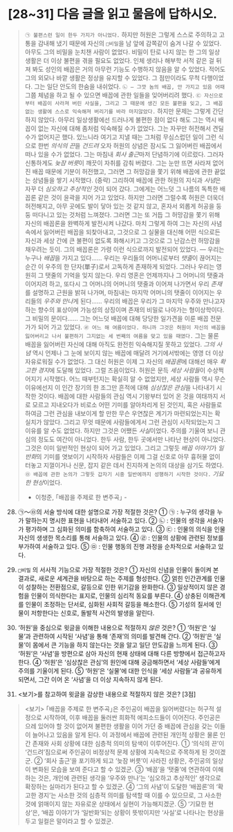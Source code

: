 # [28~31] 다음 글을 읽고 물음에 답하시오.
> `㉠ 불편스런 일이 한두 가지가 아니었다.` 하지만 허원은 그렇게 스스로 주의하고 고통을 감내해 냈기 때문에 자신의 `□비밀`을 남 앞에 감쪽같이 숨겨 나갈 수 있었다. 아무도 그의 비밀을 눈치챈 사람이 없었다. 비밀이 탄로 나지 않는 한 그의 일상 생활은 더 이상 불편을 겪을 필요도 없었다. 인체 생리나 해부학 서적 같은 걸 뒤져 봐도 성인의 배꼽은 거의 아무런 기능도 수행하지 않음을 알 수 있었다. 적어도 그의 외모나 바깥 생활은 정상을 유지할 수 있었다. 그 점만이라도 무척 다행이었다. 그는 일단 안도의 한숨을 내쉬었다.
> `㉡ ― 그깟 놈의 배꼽, 안 가지고 있음 어때`
> 그쯤 체념을 하고 될 수 있으면 배꼽에 관한 일들을 잊어버리려 했다. `㉢ 자신으로부터 배꼽이 사라져 버린 사실을, 그리고 그 때문에 생긴 모든 불편을 잊고, 그 배꼽 없는 생활에 스스로 익숙해져 버리기를 바라 마지않았다.` 하지만 문제는 그렇게 간단하지 않았다. 아무리 일상생활에선 드러나게 불편한 점이 없다 해도 그는 역시 배꼽이 없는 자신에 대해 좀처럼 익숙해질 수가 없었다. 그는 자꾸만 허전해서 견딜 수가 없어지곤 했다. 있느니라 여기고 지낼 때는 그처럼 무심스럽던 일이 그런 식으로 한번 *의식의 끈*을 *건드려* 오자 허원의 상념은 잠시도 그 잃어버린 배꼽에서 떠나 있을 수가 없었다.
> 그는 마침내 *회사 출근*마저 단념하기에 이르렀다. 그러자 신통하게도 *늦잠 버릇*이 깨끗이 자취를 감춰 버렸다. 그는 눈만 뜨면 사라져 없어진 배꼽 때문에 기분이 허전했고, 그러면 그 허망감을 쫓기 위해 배꼽에 관한 끝없는 상념들을 쌓기 시작했다.
> (중략)
> 그리하여 배꼽에 관한 허원의 지식과 *사념*은 자꾸 더 *심오하고 추상적인* 것이 되어 갔다. 그에게는 어느덧 그 나름의 독특한 배꼽론 같은 것이 윤곽을 지어 가고 있었다. 하지만 그러면 그럴수록 허원은 더욱더 허전해지고, 아무 곳에도 발이 닿아 있는 것 같지 않고, 혼자서 외롭게 허공을 둥둥 떠다니고 있는 것처럼 느껴졌다. 그러면 그는 또 거듭 그 허망감을 쫓기 위해 자신의 배꼽론을 완벽하게 발전시켜 나갔다. 마치 그렇게 하여 그는 자신의 사념 속에서 잃어버린 배꼽을 되찾아내고, 그것으로 그 실물을 대신해 어떤 식으로든 자신과 세상 간에 큰 불편이 없도록 화해시키고 그것으로 그 난감스런 허망감을 채우려는 듯이. 그의 배꼽론은 가령 이런 식으로까지 발전되어 있었다.
> ― 우리는 누구나 *배꼽*을 가지고 있다…… 우리는 우리들의 어머니로부터 *탯줄*이 끊어지는 순간 이 우주의 한 단자(單子)로서 고독하게 존재하게 되었다. 그러나 우리는 영원히 그 탯줄의 기억을 잊지 않는다. 우리 영혼은 언제까지나 그 어머니의 탯줄과 이어지려 하고, 또다시 그 어머니의 어머니의 탯줄과 이어져 나가면서 우리 *존재*를 설명하고 근원을 밝혀 나가며, 마침내는 마지막 어머니의 탯줄이 이어지는 우리들의 *우주와 만나*게 된다…… 우리의 배꼽은 우리가 그 마지막 우주와 만나고자 하는 향수의 표상이며 가능성의 상징이며 존재의 비밀로 나아가는 형이상학이다. 그 비밀의 문이다……
> 그는 어느덧 배꼽에 대해 당당한 일가견을 이룬 배꼽 전문가가
되어 가고 있었다.
> `㉣ 어느 해 여름이었다. 하니까 그것은 허원이 자신의 배꼽을 잃어버리고 나서 불편하기 그지없는 세 번째의 여름을 맞고 있을 때였다.` 그는 물론 배꼽을 잃어버린 자신에 대해 아직도 완전힌 익숙해지질 못하고 있었다. *그의 사념* 역시 언제나 그 눈에 보이지 않는 배꼽에 매달려 거기에서밖에는 영영 더 이상 자유로워질 수가 없었다. 그 대신 허원은 이제 그 자신의 *배꼽론*에 대해선 매우 *확고한 경지*에 도달해 있었다.
> 그럴 즈음이었다. 허원은 문득 *세상 사람들*이 수상쩍어지기 시작했다. 어느 때부턴지는 확실히 알 수 없었지만, 세상 사람들 역시 무슨 이유에선지 이 인간 장기의 한 조그만 흔적에 대해 *심상찮은 관심*을 나타내기 시작한 것이다. 배꼽에 대한 사람들의 관심 역시 기왕부터 있어 온 것을 여태까지 서로 모르고 지내오다가 비로소 어떤 기미를 알아차리게 된 것인지, 혹은 사람들로 하여금 그런 관심을 내보이게 할 만한 무슨 우연찮은 계기가 마련되었는지는 확실치가 않았다. 그리고 무엇 때문에 사람들에게서 그런 관심이 시작되었는지 그 이유를 알 수도 없었다. 하지만 그것은 어쨌든 *사실*이었다. 주의를 기울여 보니 관심의 정도도 여간이 아니었다. 한두 사람, 한두 곳에서만 나타난 현상이 아니었다. 그것은 이미 일반적인 현상이 되어 가고 있었다. 그리고 그렇듯 *배꼽 이야기*가 *일반화*의 기미를 엿보이기 시작하자 사람들은 이제 그걸 신호로 아무 흉허물 없이 터놓고 지껄이거나 신문, 잡지 같은 데서 진지하게 논의의 대상을 삼기도 하였다. `㉤ 배꼽에 관한 논의가 그렇듯 갑자기 시중 일반에까지 성행하기 시작한 것이다.`
> *기묘한 현상*이었다.
> - 이청준, ｢배꼽을 주제로 한 변주곡｣ -

28. ㉠～㉤의 서술 방식에 대한 설명으로 가장 적절한 것은?
① ㉠ : 누구의 생각을 누가 말하는지 명시한 표현을 나타내어 서술하고 있다.
② ㉡ : 인물의 생각을 서술자가 평가하며 그 심화된 의미를 함축하여 서술하고 있다.
③ ㉢ : 인물의 의식을 인물 자신의 생생한 목소리를 통해 서술하고 있다.
④ ㉣ : 인물의 상황에 관련된 정보를 부가하여 서술하고 있다.
⑤ ㉤ : 인물 행동의 진행 과정을 순차적으로 서술하고 있다.

29. `□비밀` 의 서사적 기능으로 가장 적절한 것은?
① 자신의 신념을 인물이 돌이켜 본 결과로, 새로운 세계관을 바탕으로 하는 주제를 형성한다.
② 얽힌 인간관계를 인물이 성찰하는 전환점으로, 갈등으로 인한 위기감을 완화한다.
③ 일상적이지 않은 경험을 인물이 의식한다는 표지로, 인물의 심리적 동요를 부른다.
④ 상충된 이해관계를 인물이 조정하는 단서로, 심화된 사회적 갈등을 해소한다.
⑤ 기성의 질서에 인물이 저항한다는 신호로, 돌발적 사건의 발생을 알린다.

30. ‘허원’을 중심으로 윗글을 이해한 내용으로 적절하지 *않은* 것은?
① ‘허원’은 ‘실물’과 관련하여 시작된 ‘사념’을 통해 ‘존재’의 의미를 발견해 간다.
② ‘허원’은 ‘실물’이 몸에서 큰 기능을 하지 않는다는 것을 알고 일단 안도감을 느끼게 된다.
③ ‘허원’은 ‘사념’을 방편으로 삼아 자신의 현재 상태에 대해 다른 방향에서 접근하고자 한다.
④ ‘허원’은 ‘심상찮은 관심’의 원인에 대해 궁금해하면서 ‘세상 사람들’에게 주의를 기울이게 된다.
⑤ ‘허원’은 ‘실물’에 대한 인식을 ‘세상 사람들’과 공유하게 되면서, 그간 이어 온 ‘사념’을 더 이상 지속하지 않게 된다.

31. <보기>를 참고하여 윗글을 감상한 내용으로 적절하지 않은 것은? [3점]
> <보기>
> ｢배꼽을 주제로 한 변주곡｣은 주인공이 배꼽을 잃어버렸다는 허구적 설정으로 시작하여, 이후 배꼽을 둘러싼 희화적 에피소드들이 이어진다. 주인공은 으레 있어야 할 것이 없어져 불편한 생활을 이어 가던 중 배꼽에 관심을 갖는 이들이 늘어나고 있음을 알게 된다. 이 과정에서 배꼽에 관련된 개인적 상황은 물론 인간 존재와 사회 상황에 대한 심층적 의미의 탐색이 이루어진다.
① ‘의식의 끈’이 ‘건드려’짐으로써 주인공이 비정상적 문제 상황에 지속적으로 주목하게 된 것이겠군.
② ‘회사 출근’을 포기하게 되고 ‘늦잠 버릇’이 사라진 상황은, 주인공의 일상이 변화된 모습을 보여 준다고 할 수 있겠군.
③ ‘배꼽’을 ‘탯줄’에 연관하여 이해하는 것은, 개인에 관련된 생각을 ‘우주와 만나’는 ‘심오하고 추상적인’ 생각으로 확장하는 실마리가 된다고 할 수 있겠군.
④ ‘그의 사념’이 도달한 ‘배꼽론’의 ‘확고한 경지’는 사소한 것의 심층적 의미를 탐색할 때 이를 수 있으므로, 그 사소한 것에 얽매이지 않는 자유로운 상태에서 실현이 가능해지겠군.
⑤ ‘기묘한 현상’은, ‘배꼽 이야기’가 ‘일반화’되는 상황이 뜻밖이지만 ‘사실’로 나타나는 현상을 두고 일컬은 말이라고 할 수 있겠군.